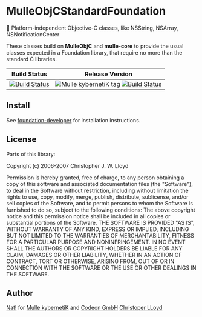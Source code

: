 # MulleObjCStandardFoundation

🚤  Platform-independent Objective-C classes, like NSString, NSArray, NSNotificationCenter

These classes build on **MulleObjC** and **mulle-core** to provide the usual
classes expected in a Foundation library, that require no more than the
standard C libraries.



Build Status | Release Version
-------------|-----------------------------------
[![Build Status](https://travis-ci.org/MulleFoundation/MulleObjCStandardFoundation.svg?branch=release)](https://travis-ci.org/MulleFoundation/MulleObjCStandardFoundation) | ![Mulle kybernetiK tag](https://img.shields.io/github/tag/MulleFoundation/MulleObjCStandardFoundation.svg) [![Build Status](https://travis-ci.org/MulleFoundation/MulleObjCStandardFoundation.svg?branch=release)](https://travis-ci.org/MulleFoundation/MulleObjCStandardFoundation)


## Install

See [foundation-developer](//github.com//foundation-developer) for
installation instructions.

## License

Parts of this library:

Copyright (c) 2006-2007 Christopher J. W. Lloyd

Permission is hereby granted, free of charge, to any person obtaining a copy
of this software and associated documentation files (the "Software"), to deal
in the Software without restriction, including without limitation the rights
to use, copy, modify, merge, publish, distribute, sublicense, and/or sell
copies of the Software, and to permit persons to whom the Software is furnished
to do so, subject to the following conditions:
The above copyright notice and this permission notice shall be included in
all copies or substantial portions of the Software.
THE SOFTWARE IS PROVIDED "AS IS", WITHOUT WARRANTY OF ANY KIND, EXPRESS OR
IMPLIED, INCLUDING BUT NOT LIMITED TO THE WARRANTIES OF MERCHANTABILITY,
FITNESS FOR A PARTICULAR PURPOSE AND NONINFRINGEMENT. IN NO EVENT SHALL THE
AUTHORS OR COPYRIGHT HOLDERS BE LIABLE FOR ANY CLAIM, DAMAGES OR OTHER
LIABILITY, WHETHER IN AN ACTION OF CONTRACT, TORT OR OTHERWISE, ARISING FROM,
OUT OF OR IN CONNECTION WITH THE SOFTWARE OR THE USE OR OTHER DEALINGS IN
THE SOFTWARE.


## Author

[Nat!](//www.mulle-kybernetik.com/weblog) for
[Mulle kybernetiK](//www.mulle-kybernetik.com) and
[Codeon GmbH](//www.codeon.de)
[Christoper LLoyd](https://github.com/cjwl)
